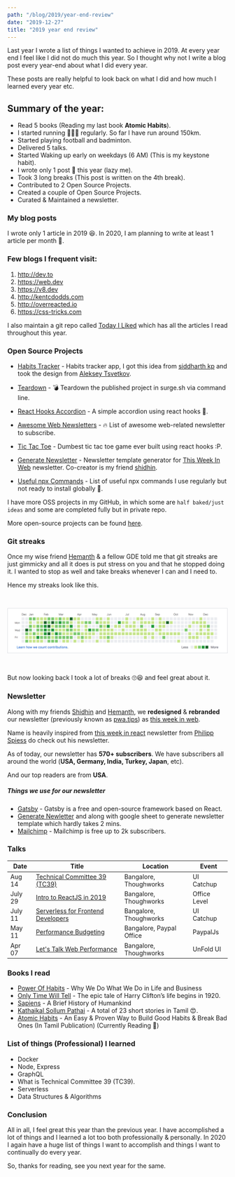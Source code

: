 ```yaml
---
path: "/blog/2019/year-end-review"
date: "2019-12-27"
title: "2019 year end review"
---
```


Last year I wrote a list of things I wanted to achieve in 2019. At every year end I feel like I did not do much this year. So I thought why not I write a blog post every year-end about what I did every year.

These posts are really helpful to look back on what I did and how much I learned every year etc.

## Summary of the year:

- Read 5 books (Reading my last book **Atomic Habits**).
- I started running 🏃🏻‍♂️ regularly. So far I have run around 150km.
- Started playing football and badminton.
- Delivered 5 talks.
- Started Waking up early on weekdays (6 AM) (This is my keystone habit).
- I wrote only 1 post 🤪 this year (lazy me).
- Took 3 long breaks (This post is written on the 4th break).
- Contributed to 2 Open Source Projects.
- Created a couple of Open Source Projects.
- Curated & Maintained a newsletter.

### My blog posts

I wrote only 1 article in 2019 😆. In 2020, I am planning to write at least 1 article per month 😬.

### Few blogs I frequent visit:

<ol class="disc">
<li> <a href="http://dev.to">http://dev.to</a></li>
<li> <a href="https://web.dev">https://web.dev</a></li>
<li> <a href="https://v8.dev">https://v8.dev</a></li>
<li> <a href="http://kentcdodds.com">http://kentcdodds.com</a></li>
<li> <a href="http://overreacted.io">http://overreacted.io</a></li>
<li> <a href="https://css-tricks.com">https://css-tricks.com</a></li>
</ol>

I also maintain a git repo called [Today I Liked](https://github.com/gokulkrishh/today-i-liked) which has all the articles I read throughout this year.

### Open Source Projects

- [Habits Tracker](https://github.com/gokulkrishh/habits-tracker) - Habits tracker app, I got this idea from [siddharth kp](https://twitter.com/siddharthkp) and took the design from [Aleksey Tsvetkov](https://dribbble.com/tsvetkov).

- [Teardown](https://github.com/gokulkrishh/teardown) - 💣 Teardown the published project in surge.sh via command line.
- [React Hooks Accordion](https://github.com/gokulkrishh/react-hooks-accordion) - A simple accordion using react hooks 🤪.
- [Awesome Web Newsletters](https://github.com/gokulkrishh/awesome-web-newsletters) - 🔥 List of awesome web-related newsletter to subscribe.
- [Tic Tac Toe](https://github.com/gokulkrishh/tic-tac-toe) - Dumbest tic tac toe game ever built using react hooks :P.
- [Generate Newsletter](https://github.com/code-kotis/this-week-in-web/tree/master/packages/generate-newsletter) - Newsletter template generator for [This Week In Web](https://www.this-week-in-web.com/) newsletter. Co-creator is my friend [shidhin](https://twitter.com/shidhincr).
- [Useful npx Commands](https://git.io/useful-npx-commands) - List of useful npx commands I use regularly but not ready to install globally 🤨.

I have more OSS projects in my GitHub, in which some are `half baked/just ideas` and some are completed fully but in private repo.

More open-source projects can be found [here](https://github.com/gokulkrishh?tab=repositories).

### Git streaks

Once my wise friend [Hemanth](https://twitter.com/gnumanth) & a fellow GDE told me that git streaks are just gimmicky and all it does is put stress on you and that he stopped doing it. I wanted to stop as well and take breaks whenever I can and I need to.

Hence my streaks look like this.

<p><img style="margin-top: 30px;margin-bottom: 30px;" src="./2019-git-streaks.png" alt="Git Streaks 2019" /></p>

But now looking back I took a lot of breaks 🙄😆 and feel great about it.

### Newsletter

Along with my friends [Shidhin](https://twitter.com/shidhincr) and [Hemanth](https://twitter.com/gnumanth), we **redesigned** & **rebranded** our newsletter (previously known as [pwa.tips](pwa.tips)) as [this week in web](this-week-in-web.com).

Name is heavily inspired from [this week in react](https://this-week-in-react.org/) newsletter from [Philipp Spiess](https://twitter.com/PhilippSpiess) do check out his newsletter.

As of today, our newsletter has **570+ subscribers**. We have subscribers all around the world (**USA, Germany, India, Turkey, Japan**, etc).

And our top readers are from **USA**.

##### Things we use for our newsletter

- [Gatsby](https://www.gatsbyjs.org/) - Gatsby is a free and open-source framework based on React.
- [Generate Newletter](https://github.com/code-kotis/this-week-in-web/tree/master/packages/generate-newsletter) and along with google sheet to generate newsletter template which hardly takes 2 mins.
- [Mailchimp](https://mailchimp.com/) - Mailchimp is free up to 2k subscribers.

### Talks

| Date    | Title                                                                                                                                                  | Location                 | Event        |
| ------- | ------------------------------------------------------------------------------------------------------------------------------------------------------ | ------------------------ | ------------ |
| Aug 14  | [Technical Committee 39 (TC39)](https://docs.google.com/presentation/d/1g7YZibJF0LMpWAyEl6AONC3WPHJSwxOiy0Dq9taQKK4/edit?usp=sharing)                  | Bangalore, Thoughworks   | UI Catchup   |
| July 29 | [Intro to ReactJS in 2019](https://docs.google.com/presentation/d/1iCtNr8xlH6uufLQ01OFvBqce19CzCOoyqGvqAVCGbSw/edit#slide=id.g5e4b92bcb9_0_0)          | Bangalore, Thoughworks   | Office Level |
| July 11 | [Serverless for Frontend Developers](https://docs.google.com/presentation/d/1LmWcHfBRdEOksGdatROygwdcWk8MMF6Hy4kK40Qy2h8/edit#slide=id.gc6f73a04f_0_0) | Bangalore, Thoughworks   | UI Catchup   |
| May 11  | [Performance Budgeting](https://docs.google.com/presentation/d/1ne7SqVT1CzrVuHIFfSdUuWYkgEYfhnnbOxYgJgcy3bs/edit#slide=id.p)                           | Bangalore, Paypal Office | PaypalJs     |
| Apr 07  | [Let's Talk Web Performance](https://docs.google.com/presentation/d/1If2_RCcxu9ICHsAQ06t1zUP8bE1wunBWb2Bm9qNimGg/edit#slide=id.p1)                     | Bangalore, Thoughworks   | UnFold UI    |

### Books I read

- [Power Of Habits](https://www.goodreads.com/book/show/12609433-the-power-of-habit) - Why We Do What We Do in Life and Business
- [Only Time Will Tell](https://www.goodreads.com/book/show/10872085-only-time-will-tell) - The epic tale of Harry Clifton’s life begins in 1920.
- [Sapiens](https://www.goodreads.com/book/show/23198201-sapiens) - A Brief History of Humankind
- [Kathaikal Sollum Pathai](https://www.goodreads.com/book/show/48390649?ac=1&from_search=true&qid=uX3f0O6hDt&rank=1) - A total of 23 short stories in Tamil 😍.
- [Atomic Habits](https://www.goodreads.com/book/show/40121378-atomic-habits?ac=1&from_search=true&qid=rHk8AhEc0Y&rank=1) - An Easy & Proven Way to Build Good Habits & Break Bad Ones (In Tamil Publication) (Currently Reading 📖)

### List of things (Professional) I learned

- Docker
- Node, Express
- GraphQL
- What is Technical Committee 39 (TC39).
- Serverless
- Data Structures & Algorithms

### Conclusion

All in all, I feel great this year than the previous year. I have accomplished a lot of things and I learned a lot too both professionally & personally. In 2020 I again have a huge list of things I want to accomplish and things I want to continually do every year.

So, thanks for reading, see you next year for the same.
